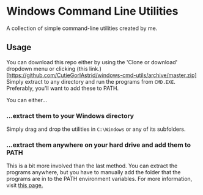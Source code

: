# Windows Command Line Utilities
A collection of simple command-line utilities created by me.

## Usage
You can download this repo either by using the 'Clone or download' dropdown menu or clicking (this link.)[https://github.com/CutieGorlAstrid/windows-cmd-utils/archive/master.zip]
Simply extract to any directory and run the programs from `CMD.EXE`. Preferably, you'll want to add these to PATH.

You can either...
### ...extract them to your Windows directory
Simply drag and drop the utilities in `C:\Windows` or any of its subfolders.

### ...extract them anywhere on your hard drive and add them to PATH
This is a bit more involved than the last method. You can extract the programs anywhere, but you have to manually add the folder that the programs are in to the PATH environment variables. For more information, visit [this page.](https://www.architectryan.com/2018/03/17/add-to-the-path-on-windows-10/)
